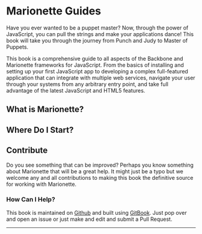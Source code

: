 # Marionette Guides

Have you ever wanted to be a puppet master? Now, through the power of
JavaScript, you can pull the strings and make your applications dance! This
book will take you through the journey from Punch and Judy to Master of Puppets.

This book is a comprehensive guide to all aspects of the Backbone and Marionette
frameworks for JavaScript. From the basics of installing and setting up your
first JavaScript app to developing a complex full-featured application that can
integrate with multiple web services, navigate your user through your systems
from any arbitrary entry point, and take full advantage of the latest JavaScript
and HTML5 features.


## What is Marionette?

## Where Do I Start?

## Contribute

Do you see something that can be improved? Perhaps you know something about
Marionette that will be a great help. It might just be a typo but we welcome any
and all contributions to making this book the definitive source for working with
Marionette.


### How Can I Help?

This book is maintained on [Github][repo] and built using [GitBook][gitbook].
Just pop over and open an issue or just make and edit and submit a Pull Request.

----

[marionette]: http://marionettejs.com/
[gitbook]: http://help.gitbook.com
[markdown]: http://help.gitbook.com/format/markdown.html
[repo]: https://github.com/marionettejs/guides
